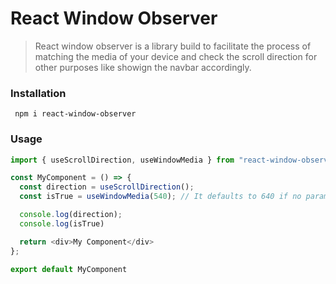 # React Window Observer

> React window observer is a library build to facilitate the process of matching the media of your device and check the scroll direction for other purposes like showign the navbar accordingly.

### Installation

```
 npm i react-window-observer
```

### Usage 

```javascript
import { useScrollDirection, useWindowMedia } from "react-window-observer"

const MyComponent = () => {
  const direction = useScrollDirection();
  const isTrue = useWindowMedia(540); // It defaults to 640 if no parameter is given

  console.log(direction);
  console.log(isTrue)

  return <div>My Component</div>
};

export default MyComponent

```




